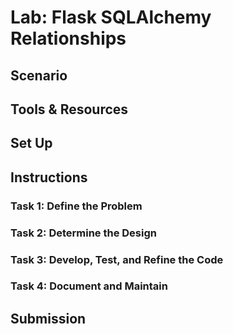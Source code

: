 # Lab: Flask SQLAlchemy Relationships

## Scenario

## Tools & Resources

## Set Up

## Instructions

### Task 1: Define the Problem

### Task 2: Determine the Design

### Task 3: Develop, Test, and Refine the Code

### Task 4: Document and Maintain

## Submission